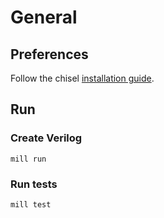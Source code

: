 # General

## Preferences

Follow the chisel [installation guide](https://www.chisel-lang.org/docs/installation).

## Run

### Create Verilog

```
mill run
```

### Run tests

```
mill test
```